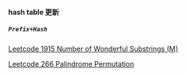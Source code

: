 #### hash table 更新

##### `Prefix+Hash`

[Leetcode 1915 Number of Wonderful Substrings (M)](https://github.com/zjkang/ds_algorithm/blob/main/python/hash_table/leetcode_1915_number_of_wonderful_substrings.py)

[Leetcode 266 Palindrome Permutation](https://github.com/zjkang/ds_algorithm/blob/main/python/hash_table/leetcode_0266_palindrome_permutation.py)
